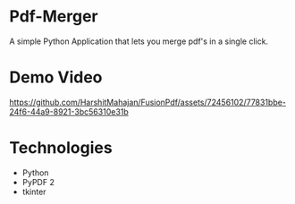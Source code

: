 # Pdf-Merger
A simple Python Application that lets you merge pdf's in a single click. 

# Demo Video
https://github.com/HarshitMahajan/FusionPdf/assets/72456102/77831bbe-24f6-44a9-8921-3bc56310e31b


# Technologies 
- Python 
- PyPDF 2 
- tkinter 

